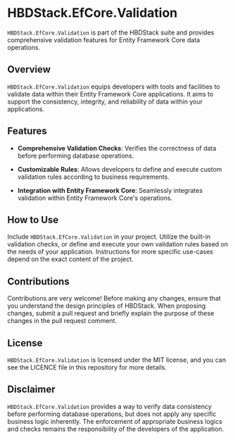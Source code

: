 # HBDStack.EfCore.Validation

`HBDStack.EfCore.Validation` is part of the HBDStack suite and provides comprehensive validation features for Entity Framework Core data operations.

## Overview

`HBDStack.EfCore.Validation` equips developers with tools and facilities to validate data within their Entity Framework Core applications. It aims to support the consistency, integrity, and reliability of data within your applications.

## Features

- **Comprehensive Validation Checks**: Verifies the correctness of data before performing database operations.

- **Customizable Rules**: Allows developers to define and execute custom validation rules according to business requirements.

- **Integration with Entity Framework Core**: Seamlessly integrates validation within Entity Framework Core's operations.

## How to Use

Include `HBDStack.EfCore.Validation` in your project. Utilize the built-in validation checks, or define and execute your own validation rules based on the needs of your application. Instructions for more specific use-cases depend on the exact content of the project.

## Contributions

Contributions are very welcome! Before making any changes, ensure that you understand the design principles of HBDStack. When proposing changes, submit a pull request and briefly explain the purpose of these changes in the pull request comment.

## License

`HBDStack.EfCore.Validation` is licensed under the MIT license, and you can see the LICENCE file in this repository for more details.

## Disclaimer

`HBDStack.EfCore.Validation` provides a way to verify data consistency before performing database operations, but does not apply any specific business logic inherently. The enforcement of appropriate business logics and checks remains the responsibility of the developers of the application.